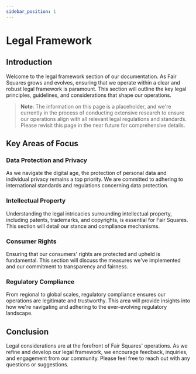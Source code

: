 ```yaml
---
sidebar_position: 1
---
```


# Legal Framework

## Introduction

Welcome to the legal framework section of our documentation. As Fair Squares grows and evolves, ensuring that we operate within a clear and robust legal framework is paramount. This section will outline the key legal principles, guidelines, and considerations that shape our operations.

> **Note**: The information on this page is a placeholder, and we're currently in the process of conducting extensive research to ensure our operations align with all relevant legal regulations and standards. Please revisit this page in the near future for comprehensive details.

## Key Areas of Focus

### Data Protection and Privacy

As we navigate the digital age, the protection of personal data and individual privacy remains a top priority. We are committed to adhering to international standards and regulations concerning data protection.

### Intellectual Property

Understanding the legal intricacies surrounding intellectual property, including patents, trademarks, and copyrights, is essential for Fair Squares. This section will detail our stance and compliance mechanisms.

### Consumer Rights

Ensuring that our consumers' rights are protected and upheld is fundamental. This section will discuss the measures we've implemented and our commitment to transparency and fairness.

### Regulatory Compliance

From regional to global scales, regulatory compliance ensures our operations are legitimate and trustworthy. This area will provide insights into how we're navigating and adhering to the ever-evolving regulatory landscape.

## Conclusion

Legal considerations are at the forefront of Fair Squares' operations. As we refine and develop our legal framework, we encourage feedback, inquiries, and engagement from our community. Please feel free to reach out with any questions or suggestions.
